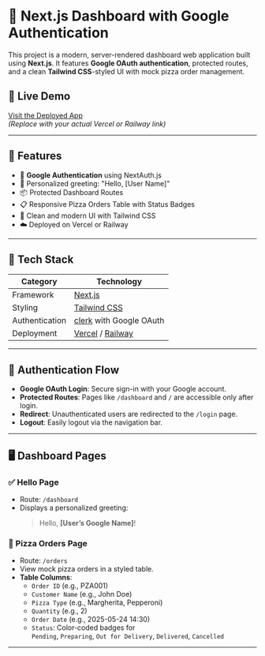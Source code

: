 # 🍕 Next.js Dashboard with Google Authentication

This project is a modern, server-rendered dashboard web application built using **Next.js**. It features **Google OAuth authentication**, protected routes, and a clean **Tailwind CSS**-styled UI with mock pizza order management.

## 🚀 Live Demo
[Visit the Deployed App](https://your-deployment-link.vercel.app)  
_(Replace with your actual Vercel or Railway link)_

---

## 📌 Features

- 🔐 **Google Authentication** using NextAuth.js
- 👋 Personalized greeting: "Hello, [User Name]"
- 📦 Protected Dashboard Routes
- 📋 Responsive Pizza Orders Table with Status Badges
- 🎨 Clean and modern UI with Tailwind CSS
- ☁️ Deployed on Vercel or Railway

---

## 🧰 Tech Stack

| Category        | Technology            |
|----------------|------------------------|
| Framework      | [Next.js](https://nextjs.org/) |
| Styling        | [Tailwind CSS](https://tailwindcss.com/) |
| Authentication | [clerk](https://clerk.com/) with Google OAuth |
| Deployment     | [Vercel](https://vercel.com/) / [Railway](https://railway.app/) |

---

## 🧪 Authentication Flow

- **Google OAuth Login**: Secure sign-in with your Google account.
- **Protected Routes**: Pages like `/dashboard` and `/` are accessible only after login.
- **Redirect**: Unauthenticated users are redirected to the `/login` page.
- **Logout**: Easily logout via the navigation bar.

---

## 🖥️ Dashboard Pages

### ✅ Hello Page

- Route: `/dashboard`
- Displays a personalized greeting:  
  > Hello, **[User’s Google Name]**!

### 🍕 Pizza Orders Page

- Route: `/orders`
- View mock pizza orders in a styled table.
- **Table Columns**:
  - `Order ID` (e.g., PZA001)
  - `Customer Name` (e.g., John Doe)
  - `Pizza Type` (e.g., Margherita, Pepperoni)
  - `Quantity` (e.g., 2)
  - `Order Date` (e.g., 2025-05-24 14:30)
  - `Status`: Color-coded badges for  
    `Pending`, `Preparing`, `Out for Delivery`, `Delivered`, `Cancelled`

---
